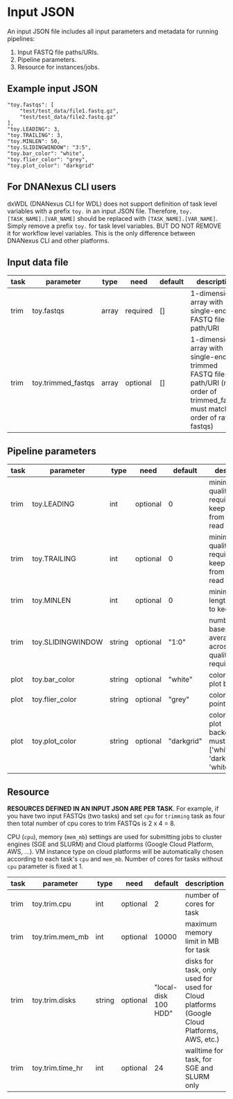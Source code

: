 Input JSON
==========

An input JSON file includes all input parameters and metadata for running pipelines:

1) Input FASTQ file paths/URIs.
2) Pipeline parameters.
3) Resource for instances/jobs.

## Example input JSON

    "toy.fastqs": [
        "test/test_data/file1.fastq.gz",
        "test/test_data/file2.fastq.gz"
    ],
    "toy.LEADING": 3,
    "toy.TRAILING": 3,
    "toy.MINLEN": 50,
    "toy.SLIDINGWINDOW": "3:5",
    "toy.bar_color": "white",
    "toy.flier_color": "grey",
    "toy.plot_color": "darkgrid"

## For DNANexus CLI users

dxWDL (DNANexus CLI for WDL) does not support definition of task level variables with a prefix `toy.` in an input JSON file. Therefore, `toy.[TASK_NAME].[VAR_NAME]` should be replaced with `[TASK_NAME].[VAR_NAME]`. Simply remove a prefix `toy.` for task level variables. BUT DO NOT REMOVE it for workflow level variables. This is the only difference between DNANexus CLI and other platforms.

## Input data file

|task|parameter|type|need|default|description|
|-|-|-|-|-|-|
|trim|toy.fastqs|array|required|[]|1-dimensional array with single-end FASTQ file path/URI|
|trim|toy.trimmed_fastqs|array|optional|[]|1-dimensional array with single-end trimmed FASTQ file path/URI (note order of trimmed_fastqs must match order of raw fastqs)|

## Pipeline parameters

|task|parameter|type|need|default|description|
|-|-|-|-|-|-|
|trim|toy.LEADING|int|optional|0|minimum quality required to keep a base from start of read|
|trim|toy.TRAILING|int|optional|0|minimum quality required to keep a base from end of read|
|trim|toy.MINLEN|int|optional|0|minimum length of reads to keep|
|trim|toy.SLIDINGWINDOW|string|optional|"1:0"|number of bases to average across:average quality required|
|plot|toy.bar_color|string|optional|"white"|color of box plot bars|
|plot|toy.flier_color|string|optional|"grey"|color of outlier points|
|plot|toy.plot_color|string|optional|"darkgrid"|color/style of plot background, must be one of ['whitegrid', 'darkgrid', 'white', 'ticks']|


## Resource

**RESOURCES DEFINED IN AN INPUT JSON ARE PER TASK**. For example, if you have two input FASTQs (two tasks) and set `cpu` for `trimming` task as four then total number of cpu cores to trim FASTQs is 2 x 4 = 8.

CPU (`cpu`), memory (`mem_mb`) settings are used for submitting jobs to cluster engines (SGE and SLURM) and Cloud platforms (Google Cloud Platform, AWS, ...). VM instance type on cloud platforms will be automatically chosen according to each task's `cpu` and `mem_mb`. Number of cores for tasks without `cpu` parameter is fixed at 1.

|task|parameter|type|need|default|description|
|-|-|-|-|-|-|
|trim|toy.trim.cpu|int|optional|2|number of cores for task|
|trim|toy.trim.mem_mb|int|optional|10000|maximum memory limit in MB for task|
|trim|toy.trim.disks|string|optional|"local-disk 100 HDD"|disks for task, only used for used for Cloud platforms (Google Cloud Platforms, AWS, etc.)|
|trim|toy.trim.time_hr|int|optional|24|walltime for task, for SGE and SLURM only|
